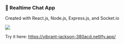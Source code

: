 ### 💬  Realtime Chat App 
Created with React.js, Node.js, Express.js, and Socket.io

![](https://media.giphy.com/media/MXR9ThnVEcEpWp6EZx/giphy.gif)

Try it here: https://vibrant-jackson-380acd.netlify.app/ 

